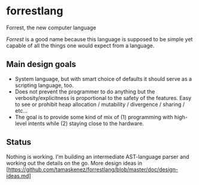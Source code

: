 # forrestlang
Forrest, the new computer language

*Forrest* is a good name because this language is supposed to be simple yet capable of all the things one would expect from a language.

## Main design goals

- System language, but with smart choice of defaults it should serve as a scripting language, too.
- Does not prevent the programmer to do anything but the verbosity/explicitness is proportional to the safety of the features. Easy to see or prohibit heap allocation / mutability / divergence / sharing / etc...
- The goal is to provide some kind of mix of (1) programming with high-level intents while (2) staying close to the hardware.

## Status

Nothing is working. I'm building an intermediate AST-language parser and working out the details on the go.
More design ideas in [https://github.com/tamaskenez/forrestlang/blob/master/doc/design-ideas.md]
